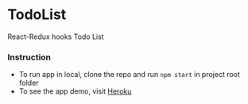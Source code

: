 # TodoList
React-Redux hooks Todo List

### Instruction
* To run app in local, clone the repo and run `npm start` in project root folder
* To see the app demo, visit [Heroku](https://tt-todo-list-v2.herokuapp.com/)

